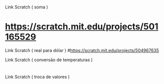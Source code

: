 Link Scratch ( soma )
# https://scratch.mit.edu/projects/501165529

Link Scratch ( real para dólar )
#https://scratch.mit.edu/projects/504967635

Link Scratch ( conversão de temperaturas )
#

Link Scratch ( troca de valores )
